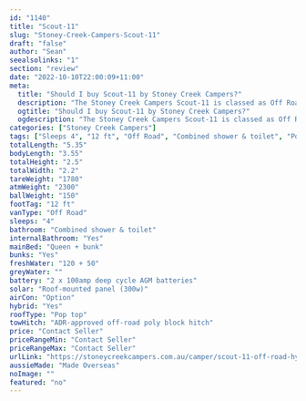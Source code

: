 ```yaml
---
id: "1140"
title: "Scout-11"
slug: "Stoney-Creek-Campers-Scout-11"
draft: "false"
author: "Sean"
seealsolinks: "1"
section: "review"
date: "2022-10-10T22:00:09+11:00"
meta:
  title: "Should I buy Scout-11 by Stoney Creek Campers?"
  description: "The Stoney Creek Campers Scout-11 is classed as Off Road, and sleeps 4 people. It is Made Overseas and comes in at 12 ft. It generally has Combined shower & toilet."
  ogtitle: "Should I buy Scout-11 by Stoney Creek Campers?"
  ogdescription: "The Stoney Creek Campers Scout-11 is classed as Off Road, and sleeps 4 people. It is Made Overseas and comes in at 12 ft. It generally has Combined shower & toilet."
categories: ["Stoney Creek Campers"]
tags: ["Sleeps 4", "12 ft", "Off Road", "Combined shower & toilet", "Pop top", "Price Unknown"]
totalLength: "5.35"
bodyLength: "3.55"
totalHeight: "2.5"
totalWidth: "2.2"
tareWeight: "1780"
atmWeight: "2300"
ballWeight: "150"
footTag: "12 ft"
vanType: "Off Road"
sleeps: "4"
bathroom: "Combined shower & toilet"
internalBathroom: "Yes"
mainBed: "Queen + bunk"
bunks: "Yes"
freshWater: "120 + 50"
greyWater: ""
battery: "2 x 100amp deep cycle AGM batteries"
solar: "Roof-mounted panel (300w)"
airCon: "Option"
hybrid: "Yes"
roofType: "Pop top"
towHitch: "ADR-approved off-road poly block hitch"
price: "Contact Seller"
priceRangeMin: "Contact Seller"
priceRangeMax: "Contact Seller"
urlLink: "https://stoneycreekcampers.com.au/camper/scout-11-off-road-hybrid-caravan/"
aussieMade: "Made Overseas"
noImage: ""
featured: "no"
---
```


